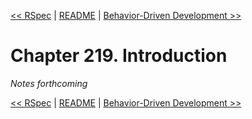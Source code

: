 [&lt;&lt; RSpec](ch218-rspec.md) | [README](README.md) | [Behavior-Driven Development &gt;&gt;](ch220-behavior-driven-development.md)

# Chapter 219. Introduction

*Notes forthcoming*

[&lt;&lt; RSpec](ch218-rspec.md) | [README](README.md) | [Behavior-Driven Development &gt;&gt;](ch220-behavior-driven-development.md)